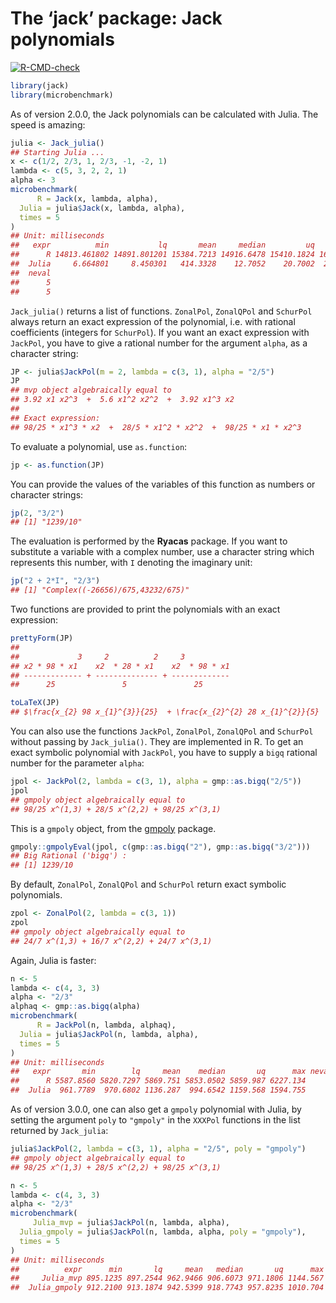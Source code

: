 The ‘jack’ package: Jack polynomials
================

<!-- badges: start -->

[![R-CMD-check](https://github.com/stla/jackR/workflows/R-CMD-check/badge.svg)](https://github.com/stla/jackR/actions)
<!-- badges: end -->

``` r
library(jack)
library(microbenchmark)
```

As of version 2.0.0, the Jack polynomials can be calculated with Julia.
The speed is amazing:

``` r
julia <- Jack_julia()
## Starting Julia ...
x <- c(1/2, 2/3, 1, 2/3, -1, -2, 1)
lambda <- c(5, 3, 2, 2, 1)
alpha <- 3
microbenchmark(
      R = Jack(x, lambda, alpha),
  Julia = julia$Jack(x, lambda, alpha),
  times = 5
)
## Unit: milliseconds
##   expr          min           lq       mean     median         uq       max
##      R 14813.461802 14891.801201 15384.7213 14916.6478 15410.1824 16891.513
##  Julia     6.664801     8.450301   414.3328    12.7052    20.7002  2023.143
##  neval
##      5
##      5
```

`Jack_julia()` returns a list of functions. `ZonalPol`, `ZonalQPol` and
`SchurPol` always return an exact expression of the polynomial,
i.e. with rational coefficients (integers for `SchurPol`). If you want
an exact expression with `JackPol`, you have to give a rational number
for the argument `alpha`, as a character string:

``` r
JP <- julia$JackPol(m = 2, lambda = c(3, 1), alpha = "2/5")
JP
## mvp object algebraically equal to
## 3.92 x1 x2^3  +  5.6 x1^2 x2^2  +  3.92 x1^3 x2
## 
## Exact expression:
## 98/25 * x1^3 * x2  +  28/5 * x1^2 * x2^2  +  98/25 * x1 * x2^3
```

To evaluate a polynomial, use `as.function`:

``` r
jp <- as.function(JP)
```

You can provide the values of the variables of this function as numbers
or character strings:

``` r
jp(2, "3/2")
## [1] "1239/10"
```

The evaluation is performed by the **Ryacas** package. If you want to
substitute a variable with a complex number, use a character string
which represents this number, with `I` denoting the imaginary unit:

``` r
jp("2 + 2*I", "2/3")
## [1] "Complex((-26656)/675,43232/675)"
```

Two functions are provided to print the polynomials with an exact
expression:

``` r
prettyForm(JP)
## 
##             3     2          2     3          
## x2 * 98 * x1    x2  * 28 * x1    x2  * 98 * x1
## ------------- + -------------- + -------------
##      25               5               25
```

``` r
toLaTeX(JP)
## $\frac{x_{2} 98 x_{1}^{3}}{25}  + \frac{x_{2}^{2} 28 x_{1}^{2}}{5}  + \frac{x_{2}^{3} 98 x_{1}}{25} $
```

You can also use the functions `JackPol`, `ZonalPol`, `ZonalQPol` and
`SchurPol` without passing by `Jack_julia()`. They are implemented in R.
To get an exact symbolic polynomial with `JackPol`, you have to supply a
`bigq` rational number for the parameter `alpha`:

``` r
jpol <- JackPol(2, lambda = c(3, 1), alpha = gmp::as.bigq("2/5"))
jpol
## gmpoly object algebraically equal to
## 98/25 x^(1,3) + 28/5 x^(2,2) + 98/25 x^(3,1)
```

This is a `gmpoly` object, from the
[gmpoly](https://github.com/stla/gmpoly) package.

``` r
gmpoly::gmpolyEval(jpol, c(gmp::as.bigq("2"), gmp::as.bigq("3/2")))
## Big Rational ('bigq') :
## [1] 1239/10
```

By default, `ZonalPol`, `ZonalQPol` and `SchurPol` return exact symbolic
polynomials.

``` r
zpol <- ZonalPol(2, lambda = c(3, 1))
zpol
## gmpoly object algebraically equal to
## 24/7 x^(1,3) + 16/7 x^(2,2) + 24/7 x^(3,1)
```

Again, Julia is faster:

``` r
n <- 5
lambda <- c(4, 3, 3)
alpha <- "2/3"
alphaq <- gmp::as.bigq(alpha)
microbenchmark(
      R = JackPol(n, lambda, alphaq),
  Julia = julia$JackPol(n, lambda, alpha),
  times = 5
)
## Unit: milliseconds
##   expr       min        lq     mean    median       uq      max neval
##      R 5587.8560 5820.7297 5869.751 5853.0502 5859.987 6227.134     5
##  Julia  961.7789  970.6802 1136.287  994.6542 1159.568 1594.755     5
```

As of version 3.0.0, one can also get a `gmpoly` polynomial with Julia,
by setting the argument `poly` to `"gmpoly"` in the `XXXPol` functions
in the list returned by `Jack_julia`:

``` r
julia$JackPol(2, lambda = c(3, 1), alpha = "2/5", poly = "gmpoly")
## gmpoly object algebraically equal to
## 98/25 x^(1,3) + 28/5 x^(2,2) + 98/25 x^(3,1)
```

``` r
n <- 5
lambda <- c(4, 3, 3)
alpha <- "2/3"
microbenchmark(
     Julia_mvp = julia$JackPol(n, lambda, alpha),
  Julia_gmpoly = julia$JackPol(n, lambda, alpha, poly = "gmpoly"),
  times = 5
)
## Unit: milliseconds
##          expr      min       lq     mean   median       uq      max neval
##     Julia_mvp 895.1235 897.2544 962.9466 906.6073 971.1806 1144.567     5
##  Julia_gmpoly 912.2100 913.1874 942.5399 918.7743 957.8235 1010.704     5
```
